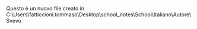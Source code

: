 Questo è un nuovo file creato in C:\Users\fatticcioni.tommaso\Desktop\school_notes\School\Italiano\Autore\\Svevo 
